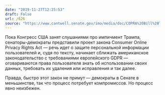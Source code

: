 ```yaml
---
date: "2019-11-27T12:25:53"
draft: False
url: /626
source: "https://www.cantwell.senate.gov/imo/media/doc/COPRA%20Bill%20Text.pdf"
---
```


Пока Конгресс США занят слушаниями про импичмент Трампа, сенаторы-демократы представили проект закона Consumer Online Privacy Rights Act — речь идет о защите персональной информации пользователей и, судя по тексту, начинает сближать американское законодательство с требованиями европейского GDPR — оговариваются права пользователя знать об использовании своих данных, требовать их удаления или исправления и так далее.

Правда, быстро этот закон не примут — демократы в Сенате в меньшинстве, так что процесс потребует компромиссов. Но процесс явно неизбежен.
